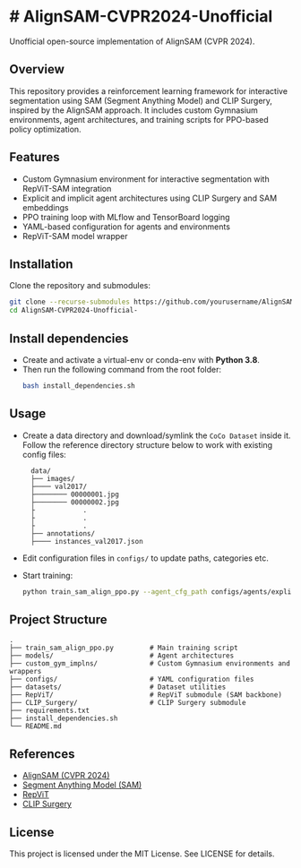 # # AlignSAM-CVPR2024-Unofficial

Unofficial open-source implementation of AlignSAM (CVPR 2024).

## Overview

This repository provides a reinforcement learning framework for interactive segmentation using SAM (Segment Anything Model) and CLIP Surgery, inspired by the AlignSAM approach. It includes custom Gymnasium environments, agent architectures, and training scripts for PPO-based policy optimization.

## Features

- Custom Gymnasium environment for interactive segmentation with RepViT-SAM integration
- Explicit and implicit agent architectures using CLIP Surgery and SAM embeddings
- PPO training loop with MLflow and TensorBoard logging
- YAML-based configuration for agents and environments
- RepViT-SAM model wrapper

## Installation

Clone the repository and submodules:
```bash
git clone --recurse-submodules https://github.com/yourusername/AlignSAM-CVPR2024-Unofficial-.git
cd AlignSAM-CVPR2024-Unofficial-
```

## Install dependencies
- Create and activate a virtual-env or conda-env with **Python 3.8**. 
- Then run the following command from the root folder:
    ```bash
    bash install_dependencies.sh
    ```

## Usage
- Create a data directory and download/symlink the ```CoCo Dataset``` inside it. Follow the reference directory structure below to work with existing config files:

  ```
    data/
    ├── images/
    ├──── val2017/ 
    ├──────── 00000001.jpg
    ├──────── 00000002.jpg
    ├            .
    ├            .
    ├            .
    ├── annotations/
    ├──── instances_val2017.json
  ``` 

- Edit configuration files in ```configs/``` to update paths, categories etc.

- Start training:

    ```bash
    python train_sam_align_ppo.py --agent_cfg_path configs/agents/explicit_agent.yaml --env_cfg_path configs/envs/repvit_sam_coco.yaml
    ```

## Project Structure

```
.
├── train_sam_align_ppo.py         # Main training script
├── models/                        # Agent architectures
├── custom_gym_implns/             # Custom Gymnasium environments and wrappers
├── configs/                       # YAML configuration files
├── datasets/                      # Dataset utilities
├── RepViT/                        # RepViT submodule (SAM backbone)
├── CLIP_Surgery/                  # CLIP Surgery submodule
├── requirements.txt
├── install_dependencies.sh
└── README.md
```

## References
- [AlignSAM (CVPR 2024)](https://arxiv.org/abs/2406.00480)
- [Segment Anything Model (SAM)](https://segment-anything.com/)
- [RepViT](https://arxiv.org/abs/2307.09283)
- [CLIP Surgery](https://arxiv.org/abs/2304.05653)

## License
This project is licensed under the MIT License. See LICENSE for details.
